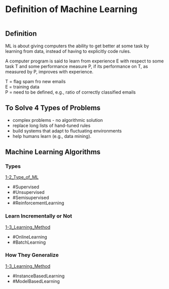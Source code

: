 # Definition of Machine Learning
```toc
```

## Definition
ML is about giving computers the ability to get better at some task by learning from data, instead of having to explicitly code rules.

A computer program is said to learn from experience E with respect to some task T and some performance measure P, if its performance on T, as measured by P, improves with experience.

T = flag spam fro new emails  
E = training data  
P = need to be defined, e.g., ratio of correctly classified emails

## To Solve 4 Types of Problems
- complex problems - no algorithmic solution
- replace long lists of hand-tuned rules
- build systems that adapt to fluctuating environments
- help humans learn (e.g., data mining).

## Machine Learning Algorithms

### Types
[1-2_Type_of_ML](1-2_Type_of_ML.md)
- #Supervised
- #Unsupervised
- #Semisupervised
- #ReinforcementLearning

### Learn Incrementally or Not
[1-3_Learning_Method](1-3_Learning_Method.md)
- #OnlineLearning
- #BatchLearning

### How They Generalize
[1-3_Learning_Method](1-3_Learning_Method.md)
- #InstanceBasedLearning
- #ModelBasedLearning
